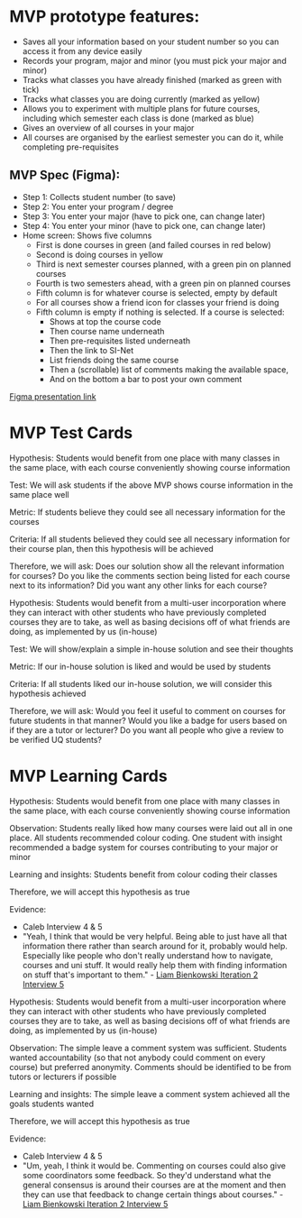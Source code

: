 # MVP prototype features:
- Saves all your information based on your student number so you can access it from any device easily
- Records your program, major and minor (you must pick your major and minor)
- Tracks what classes you have already finished (marked as green with tick)
- Tracks what classes you are doing currently (marked as yellow)
- Allows you to experiment with multiple plans for future courses, including which semester each class is done (marked as blue)
- Gives an overview of all courses in your major
- All courses are organised by the earliest semester you can do it, while completing pre-requisites

## MVP Spec (Figma):
- Step 1: Collects student number (to save)
- Step 2: You enter your program / degree
- Step 3: You enter your major (have to pick one, can change later)
- Step 4: You enter your minor (have to pick one, can change later)
- Home screen: Shows five columns
	- First is done courses in green (and failed courses in red below)
	- Second is doing courses in yellow
	- Third is next semester courses planned, with a green pin on planned courses
	- Fourth is two semesters ahead, with a green pin on planned courses
	- Fifth column is for whatever course is selected, empty by default
	- For all courses show a friend icon for classes your friend is doing
	- Fifth column is empty if nothing is selected. If a course is selected:
		- Shows at top the course code
		- Then course name underneath
		- Then pre-requisites listed underneath
		- Then the link to SI-Net
		- List friends doing the same course
		- Then a (scrollable) list of comments making the available space,
		- And on the bottom a bar to post your own comment

[Figma presentation link](https://www.figma.com/proto/PnW2aTLoTMUzGnjrT3GJhi/COMP1100-Example-Prototype)

# MVP Test Cards
Hypothesis: Students would benefit from one place with many classes in the same place, with each course conveniently showing course information

Test: We will ask students if the above MVP shows course information in the same place well

Metric: If students believe they could see all necessary information for the courses

Criteria: If all students believed they could see all necessary information for their course plan, then this hypothesis will be achieved

Therefore, we will ask:
Does our solution show all the relevant information for courses?
Do you like the comments section being listed for each course next to its information?
Did you want any other links for each course?


Hypothesis: Students would benefit from a multi-user incorporation where they can interact with other students who have previously completed courses they are to take, as well as basing decisions off of what friends are doing, as implemented by us (in-house)

Test: We will show/explain a simple in-house solution and see their thoughts

Metric: If our in-house solution is liked and would be used by students

Criteria: If all students liked our in-house solution, we will consider this hypothesis achieved

Therefore, we will ask:
Would you feel it useful to comment on courses for future students in that manner?
Would you like a badge for users based on if they are a tutor or lecturer?
Do you want all people who give a review to be verified UQ students?

# MVP Learning Cards
Hypothesis: Students would benefit from one place with many classes in the same place, with each course conveniently showing course information

Observation: Students really liked how many courses were laid out all in one place. All students recommended colour coding. One student with insight recommended a badge system for courses contributing to your major or minor

Learning and insights: Students benefit from colour coding their classes

Therefore, we will accept this hypothesis as true

Evidence:
- Caleb Interview 4 & 5
- "Yeah, I think that would be very helpful. Being able to just have all that information there rather than search around for it, probably would help. Especially like people who don't really understand how to navigate, courses and uni stuff. It would really help them with finding information on stuff that's important to them." - [Liam Bienkowski Iteration 2 Interview 5](../../interviews/iteration_2/liam_bienkowski/liam_bienkowski_2025-09-23_5.md)


Hypothesis: Students would benefit from a multi-user incorporation where they can interact with other students who have previously completed courses they are to take, as well as basing decisions off of what friends are doing, as implemented by us (in-house)

Observation: The simple leave a comment system was sufficient. Students wanted accountability (so that not anybody could comment on every course) but preferred anonymity. Comments should be identified to be from tutors or lecturers if possible

Learning and insights: The simple leave a comment system achieved all the goals students wanted

Therefore, we will accept this hypothesis as true

Evidence:
- Caleb Interview 4 & 5
- "Um, yeah, I think it would be. Commenting on courses could also give some coordinators some feedback. So they'd understand what the general consensus is around their courses are at the moment and then they can use that feedback to change certain things about courses." - [Liam Bienkowski Iteration 2 Interview 5](../../interviews/iteration_2/liam_bienkowski/liam_bienkowski_2025-09-23_5.md) 
